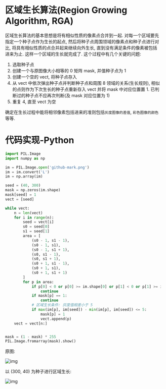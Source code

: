 # 区域生长算法(Region Growing Algorithm, RGA)

区域生长算法的基本思想是将有相似性质的像素点合并到一起. 对每一个区域要先指定一个种子点作为生长的起点, 然后将种子点周围领域的像素点和种子点进行对比, 将具有相似性质的点合并起来继续向外生长, 直到没有满足条件的像素被包括进来为止. 这样一个区域的生长就完成了. 这个过程中有几个关键的问题:

1. 选取种子点
2. 创建一个与原图像大小相等的 0 矩阵 mask, 并值种子点为 1
3. 创建一个空的 vect, 将种子点存入
4. 从 vect 中依次弹出种子点并判断种子点和周围 8 领域的关系(生长规则), 相似的点则作为下次生长的种子点重新存入 vect 并将 mask 中对应位置置 1. 已判断过的种子点不应再次判断(及 mask 对应位置为 1)
5. 重复 4, 直至 vect 为空

确定在生长过程中能将相邻像素包括进来的准则包括`灰度图像的差值`, `彩色图像的颜色`等等.

# 代码实现-Python

```py
import PIL.Image
import numpy as np

im = PIL.Image.open('github-mark.png')
im = im.convert('L')
im = np.array(im)

seed = (40, 300)
mask = np.zeros(im.shape)
mask[seed] = 1
vect = [seed]

while vect:
    n = len(vect)
    for i in range(n):
        seed = vect[i]
        s0 = seed[0]
        s1 = seed[1]
        area = [
            (s0 - 1, s1 - 1),
            (s0 - 1, s1),
            (s0 - 1, s1 + 1),
            (s0, s1 - 1),
            (s0, s1 + 1),
            (s0 + 1, s1 - 1),
            (s0 + 1, s1),
            (s0 + 1, s1 + 1)
        ]
        for p in area:
            if p[0] < 0 or p[0] >= im.shape[0] or p[1] < 0 or p[1] >= im.shape[1]:
                continue
            if mask[p] == 1:
                continue
            # 区域生长条件: 灰度值相差小于 5
            if max(im[p], im[seed]) - min(im[p], im[seed]) <= 5:
                mask[p] = 1
                vect.append(p)
    vect = vect[n:]


mask = (1 - mask) * 255
PIL.Image.fromarray(mask).show()
```

原图:

![img](/img/pil/rga/github-mark.png)

以 (300, 40) 为种子进行区域生长:

![img](/img/pil/rga/grow.png)

